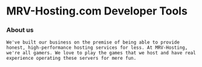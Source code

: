 # MRV-Hosting.com Developer Tools

### About us
``
We've built our business on the premise of being able to provide honest, high-performance hosting services for less. At MRV-Hosting, we're all gamers. We love to play the games that we host and have real experience operating these servers for mere fun.
``

